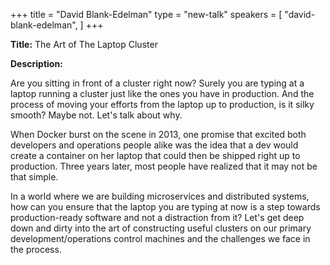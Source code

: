 +++
title = "David Blank-Edelman"
type = "new-talk"
speakers = [
        "david-blank-edelman",
]
+++
<div class="span-15  ">
  <div class="span-15  last ">
  <p><strong>Title:</strong>
  The Art of The Laptop Cluster
  </p>

  <p><strong>Description:</strong></p>

  <p>
  Are you sitting in front of a cluster right now? Surely you are typing at a laptop running a cluster just like the ones you have in production. And the process of moving your efforts from the laptop up to production, is it silky smooth? Maybe not. Let's talk about why.
  </p>

  <p>
  When Docker burst on the scene in 2013, one promise that excited both developers and operations people alike was the idea that a dev would create a container on her laptop that could then be shipped right up to production. Three years later, most people have realized that it may not be that simple.

In a world where we are building microservices and distributed systems, how can you ensure that the laptop you are typing at now is a step towards production-ready software and not a distraction from it? Let's get deep down and dirty into the art of constructing useful clusters on our primary development/operations control machines and the challenges we face in the process. 
  </p>
  </div>
</div>